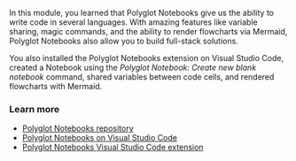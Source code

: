 In this module, you learned that Polyglot Notebooks give us the ability to write code in several languages. With amazing features like variable sharing, magic commands, and the ability to render flowcharts via Mermaid, Polyglot Notebooks also allow you to build full-stack solutions.

You also installed the Polyglot Notebooks extension on Visual Studio Code, created a Notebook using the *Polyglot Notebook: Create new blank notebook* command, shared variables between code cells, and rendered flowcharts with Mermaid.

### Learn more

- [Polyglot Notebooks repository](https://github.com/dotnet/interactive)
- [Polyglot Notebooks on Visual Studio Code](https://code.visualstudio.com/docs/languages/polyglot)
- [Polyglot Notebooks Visual Studio Code extension](https://marketplace.visualstudio.com/items?itemName=ms-dotnettools.dotnet-interactive-vscode)